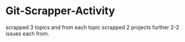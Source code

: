 # Git-Scrapper-Activity
scrapped 3 topics and from each topic scrapped 2 projects further 2-2 issues each from.
